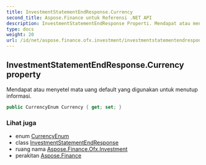 ```yaml
---
title: InvestmentStatementEndResponse.Currency
second_title: Aspose.Finance untuk Referensi .NET API
description: InvestmentStatementEndResponse Properti. Mendapat atau menyetel mata uang default yang digunakan untuk menutup informasi.
type: docs
weight: 20
url: /id/net/aspose.finance.ofx.investment/investmentstatementendresponse/currency/
---
```

## InvestmentStatementEndResponse.Currency property

Mendapat atau menyetel mata uang default yang digunakan untuk menutup informasi.

```csharp
public CurrencyEnum Currency { get; set; }
```

### Lihat juga

* enum [CurrencyEnum](../../../aspose.finance.ofx/currencyenum/)
* class [InvestmentStatementEndResponse](../)
* ruang nama [Aspose.Finance.Ofx.Investment](../../investmentstatementendresponse/)
* perakitan [Aspose.Finance](../../../)


